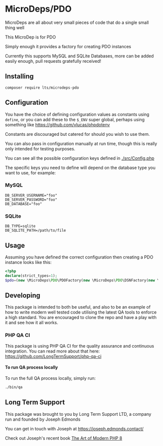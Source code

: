 # MicroDeps/PDO

MicroDeps are all about very small pieces of code that do a single small thing well

This MicroDep is for PDO

Simply enough it provides a factory for creating PDO instances

Currently this supports MySQL and SQLite Databases, more can be added easily enough, pull requests gratefully received!

## Installing

```
composer require lts/microdeps-pdo
```

## Configuration

You have the choice of defining configuration values as constants using `define`, or you can add these to the
`$_ENV` super global, perhaps using something like https://github.com/vlucas/phpdotenv

Constants are discouraged but catered for should you wish to use them.

You can also pass in configuration manually at run time, though this is really only intended for testing purposes.

You can see all the possible configuration keys defined in [./src/Config.php](./src/Config.php)

The specific keys you need to define will depend on the database type you want to use, for example:

### MySQL

```
DB_SERVER_USERNAME="foo"
DB_SERVER_PASSWORD="foo"
DB_DATABASE="foo"
```

### SQLite

```
DB_TYPE=sqlite
DB_SQLITE_PATH=/path/to/file
```

## Usage

Assuming you have defined the correct configuration then creating a PDO instance looks like this:

```php
<?php
declare(strict_types=1);
$pdo=(new \MicroDeps\PDO\PDOFactory(new \MicroDeps\PDO\DSNFactory(new \MicroDeps\PDO\Config())))->getConnection();
```

## Developing

This package is intended to both be useful, and also to be an example of how to write modern well tested code utilising
the latest QA tools to enforce a high standard. You are encouraged to clone the repo and have a play with it and see how
it all works.

### PHP QA CI

This package is using PHP QA CI for the quality assurance and continuous integration. You can read more about that here:
https://github.com/LongTermSupport/php-qa-ci

#### To run QA process locally

To run the full QA process locally, simply run:

```bash
./bin/qa
```

## Long Term Support

This package was brought to you by Long Term Support LTD, a company run and founded by Joseph Edmonds

You can get in touch with Joseph at https://joseph.edmonds.contact/

Check out Joseph's recent book [The Art of Modern PHP 8](https://joseph.edmonds.contact/#book)
